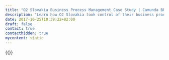 ```yaml
---
title: "O2 Slovakia Business Process Management Case Study | Camunda BPM"
description: "Learn how O2 Slovakia took control of their business process automation and improved efficiency in their organization with Camunda. Camunda is the leader for workflow automation based on Java and BPMN 2.0. "
date: 2017-10-25T10:39:22+02:00
draft: false
contact: true
contacthidden: true
mycontent: static
---
```

{{<case-study-single
company="O2 Slovakia "
companydescription="<p>O2 Slovakia is a provider of mobile service in Slovakia. O2 started as Telefónica in Slovakia with commercial services on 2 February 2007 with about 600.000 preregistered users, and ~400,000 Slovaks actively using the O2 service. The operator has 1 700 000 active SIM cards (3 month activity) to date 1 September 2015. The company is subsidiary of O2 Czech Republic.</p>"
customerquote=""
teaser=""
usecase=""
videolink=""
logo="//images.ctfassets.net/vpidbgnakfvf/6Pgl4mqQo0KEmuUSuAQ8aq/e871484476314fdab370cf81e5ee083b/o2.svg"
pdf=""
thumbnail="">}}